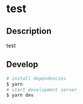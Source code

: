 # test

## Description

test

## Develop

```bash
# install dependencies
$ yarn
# start development server
$ yarn dev
```